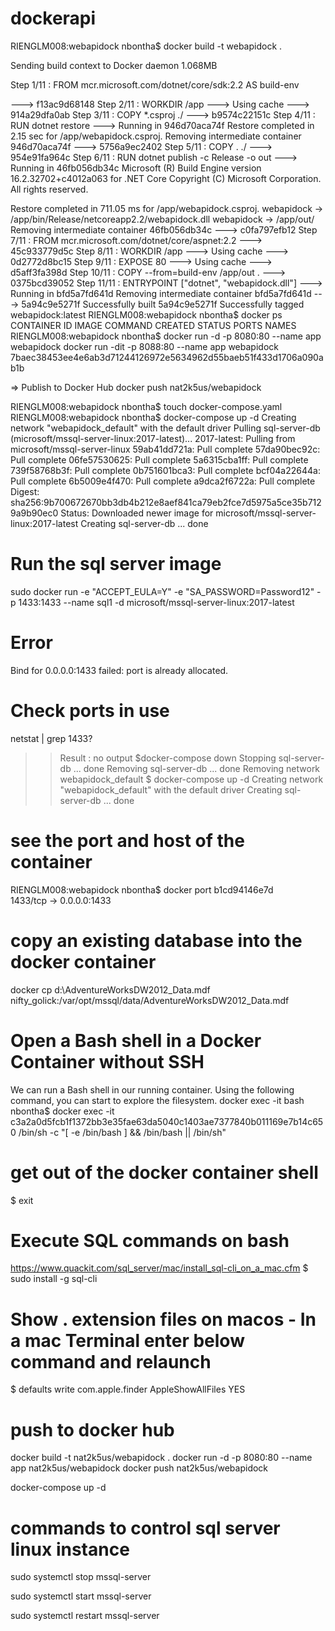 # dockerapi
RIENGLM008:webapidock nbontha$ docker build -t webapidock .

Sending build context to Docker daemon  1.068MB

Step 1/11 : FROM mcr.microsoft.com/dotnet/core/sdk:2.2 AS build-env

 ---> f13ac9d68148
Step 2/11 : WORKDIR /app
 ---> Using cache
 ---> 914a29dfa0ab
Step 3/11 : COPY *.csproj ./
 ---> b9574c22151c
Step 4/11 : RUN dotnet restore
 ---> Running in 946d70aca74f
  Restore completed in 2.15 sec for /app/webapidock.csproj.
Removing intermediate container 946d70aca74f
 ---> 5756a9ec2402
Step 5/11 : COPY . ./
 ---> 954e91fa964c
Step 6/11 : RUN dotnet publish -c Release -o out
 ---> Running in 46fb056db34c
Microsoft (R) Build Engine version 16.2.32702+c4012a063 for .NET Core
Copyright (C) Microsoft Corporation. All rights reserved.

  Restore completed in 711.05 ms for /app/webapidock.csproj.
  webapidock -> /app/bin/Release/netcoreapp2.2/webapidock.dll
  webapidock -> /app/out/
Removing intermediate container 46fb056db34c
 ---> c0fa797efb12
Step 7/11 : FROM mcr.microsoft.com/dotnet/core/aspnet:2.2
 ---> 45c933779d5c
Step 8/11 : WORKDIR /app
 ---> Using cache
 ---> 0d2772d8bc15
Step 9/11 : EXPOSE 80
 ---> Using cache
 ---> d5aff3fa398d
Step 10/11 : COPY --from=build-env /app/out .
 ---> 0375bcd39052
Step 11/11 : ENTRYPOINT ["dotnet", "webapidock.dll"]
 ---> Running in bfd5a7fd641d
Removing intermediate container bfd5a7fd641d
 ---> 5a94c9e5271f
Successfully built 5a94c9e5271f
Successfully tagged webapidock:latest
RIENGLM008:webapidock nbontha$ docker ps
CONTAINER ID        IMAGE               COMMAND             CREATED             STATUS              PORTS               NAMES
RIENGLM008:webapidock nbontha$ docker run -d -p 8080:80 --name app webapidock
docker run -dit  -p 8088:80 --name app webapidock
7baec38453ee4e6ab3d71244126972e5634962d55baeb51f433d1706a090ab1b

=> Publish to Docker Hub
docker push nat2k5us/webapidock

RIENGLM008:webapidock nbontha$ touch docker-compose.yaml
RIENGLM008:webapidock nbontha$ docker-compose up -d
Creating network "webapidock_default" with the default driver
Pulling sql-server-db (microsoft/mssql-server-linux:2017-latest)...
2017-latest: Pulling from microsoft/mssql-server-linux
59ab41dd721a: Pull complete
57da90bec92c: Pull complete
06fe57530625: Pull complete
5a6315cba1ff: Pull complete
739f58768b3f: Pull complete
0b751601bca3: Pull complete
bcf04a22644a: Pull complete
6b5009e4f470: Pull complete
a9dca2f6722a: Pull complete
Digest: sha256:9b700672670bb3db4b212e8aef841ca79eb2fce7d5975a5ce35b7129a9b90ec0
Status: Downloaded newer image for microsoft/mssql-server-linux:2017-latest
Creating sql-server-db ... done

# Run the sql server image
sudo docker run -e "ACCEPT_EULA=Y" -e "SA_PASSWORD=Password12" -p 1433:1433 --name sql1 -d microsoft/mssql-server-linux:2017-latest
# Error
Bind for 0.0.0.0:1433 failed: port is already allocated.
# Check ports in use
netstat | grep 1433?
>> Result : no output
$docker-compose down
Stopping sql-server-db ... done
Removing sql-server-db ... done
Removing network webapidock_default
$ docker-compose up -d
Creating network "webapidock_default" with the default driver
Creating sql-server-db ... done
# see the port and host of the container
RIENGLM008:webapidock nbontha$ docker port b1cd94146e7d     
1433/tcp -> 0.0.0.0:1433

# copy an existing database into the docker container
docker cp d:\AdventureWorksDW2012_Data.mdf nifty_golick:/var/opt/mssql/data/AdventureWorksDW2012_Data.mdf

# Open a Bash shell in a Docker Container without SSH
We can run a Bash shell in our running container. Using the following command, you can start to explore the filesystem.
docker exec -it <name> bash
nbontha$ docker exec -it c3a2a0d5fcb1f1372bb3e35fae63da5040c1403ae7377840b011169e7b14c650 /bin/sh -c "[ -e /bin/bash ] && /bin/bash || /bin/sh"
# get out of the docker container shell
$ exit

# Execute SQL commands on bash 
https://www.quackit.com/sql_server/mac/install_sql-cli_on_a_mac.cfm
$ sudo install -g sql-cli

# Show . extension files on macos - In a mac Terminal enter below command and relaunch
$ defaults write com.apple.finder AppleShowAllFiles YES

# push to docker hub
docker build -t nat2k5us/webapidock .
docker run -d -p 8080:80 --name app nat2k5us/webapidock
docker push nat2k5us/webapidock

docker-compose up -d

# commands to control sql server linux instance
sudo systemctl stop mssql-server

sudo systemctl start mssql-server

sudo systemctl restart mssql-server
